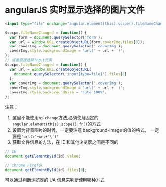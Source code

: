 # angularJS 实时显示选择的图片文件

```html
<input type="file" onchange="angular.element(this).scope().fileNameChanged()">
```

```js
$socpe.fileNameChanged = function() {
  var form = document.querySelector('form');
  var url = window.URL.createObjectURL(form.coverImg.files[0]);
  var coverImg = document.querySelector('.coverImg');
  coverImg.style.backgroundImage = 'url(' + url + ')';
};
// 或者直接选择input元素
$socpe.fileNameChanged = function() {
  var url = window.URL.createObjectURL(
    document.querySelector('input[type=file]').files[0]
  );
  var coverImg = document.querySelector('.coverImg');
  coverImg.style.backgroundImage = 'url(' + url + ')';
  coverImg.style.backgroundSize = 'auto 100%';
};
```

注意：

1.  这里不能使用`ng-change`方法,必须使用固定的`angular.element(this).scope().fn()`的方式
2.  设置为背景图片的时候，一定要注意 background-image 的值的格式， 一定要是`'url(\'+url+'\')'`
3.  获取文件信息的方法，在 IE 和其他浏览器之间是不同的

```js
// IE
document.getElementById(id).value;

// chrome Firefox
document.getElementById(id).files[0];
```

可以通过判断浏览器的 UA 信息来判断使用哪种方式
